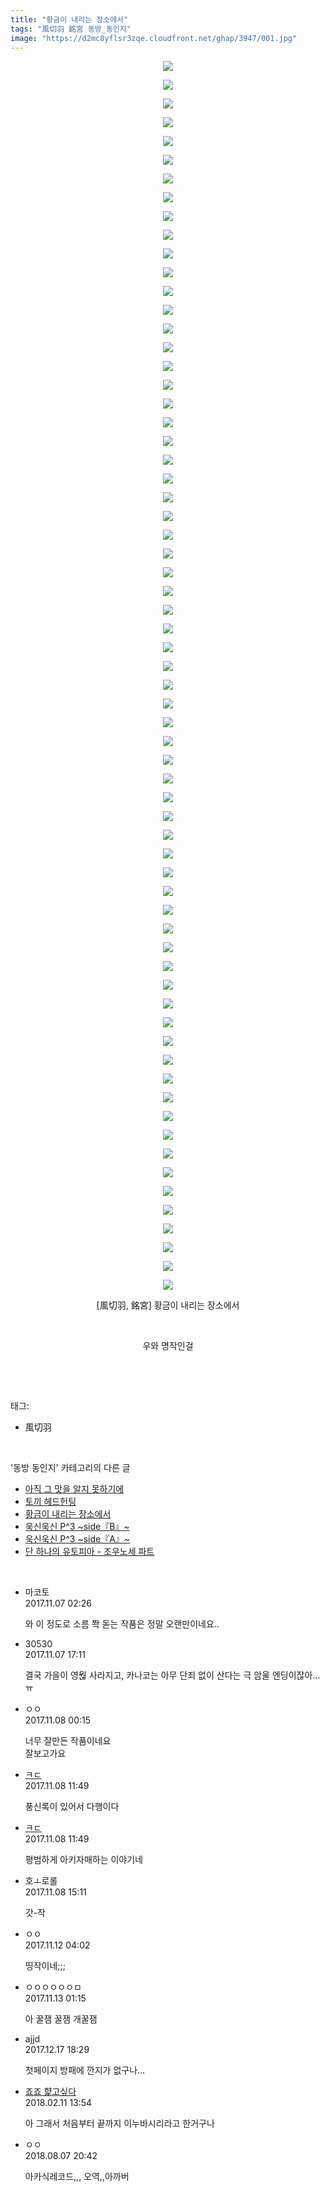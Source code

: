 ```yaml
---
title: "황금이 내리는 장소에서"
tags: "風切羽 銘宮 동방_동인지"
image: "https://d2mc8yflsr3zqe.cloudfront.net/ghap/3947/001.jpg"
---
```

<div class="article">
<p style="text-align: center; clear: none; float: none;"><img src="{{ site.imgserver2 }}/ghap/3947/001.jpg"/></p>
<p style="text-align: center; clear: none; float: none;"><img src="{{ site.imgserver2 }}/ghap/3947/002.jpg"/></p>
<p style="text-align: center; clear: none; float: none;"><img src="{{ site.imgserver2 }}/ghap/3947/003.jpg"/></p>
<p style="text-align: center; clear: none; float: none;"><img src="{{ site.imgserver2 }}/ghap/3947/004.jpg"/></p>
<p style="text-align: center; clear: none; float: none;"><img src="{{ site.imgserver2 }}/ghap/3947/005.jpg"/></p>
<p style="text-align: center; clear: none; float: none;"><img src="{{ site.imgserver2 }}/ghap/3947/006.jpg"/></p>
<p style="text-align: center; clear: none; float: none;"><img src="{{ site.imgserver2 }}/ghap/3947/007.jpg"/></p>
<p style="text-align: center; clear: none; float: none;"><img src="{{ site.imgserver2 }}/ghap/3947/008.jpg"/></p>
<p style="text-align: center; clear: none; float: none;"><img src="{{ site.imgserver2 }}/ghap/3947/009.jpg"/></p>
<p style="text-align: center; clear: none; float: none;"><img src="{{ site.imgserver2 }}/ghap/3947/010.jpg"/></p>
<p style="text-align: center; clear: none; float: none;"><img src="{{ site.imgserver2 }}/ghap/3947/011.jpg"/></p>
<p style="text-align: center; clear: none; float: none;"><img src="{{ site.imgserver2 }}/ghap/3947/012.jpg"/></p>
<p style="text-align: center; clear: none; float: none;"><img src="{{ site.imgserver2 }}/ghap/3947/013.jpg"/></p>
<p style="text-align: center; clear: none; float: none;"><img src="{{ site.imgserver2 }}/ghap/3947/014.jpg"/></p>
<p style="text-align: center; clear: none; float: none;"><img src="{{ site.imgserver2 }}/ghap/3947/015.jpg"/></p>
<p style="text-align: center; clear: none; float: none;"><img src="{{ site.imgserver2 }}/ghap/3947/016.jpg"/></p>
<p style="text-align: center; clear: none; float: none;"><img src="{{ site.imgserver2 }}/ghap/3947/017.jpg"/></p>
<p style="text-align: center; clear: none; float: none;"><img src="{{ site.imgserver2 }}/ghap/3947/018.jpg"/></p>
<p style="text-align: center; clear: none; float: none;"><img src="{{ site.imgserver2 }}/ghap/3947/019.jpg"/></p>
<p style="text-align: center; clear: none; float: none;"><img src="{{ site.imgserver2 }}/ghap/3947/020.jpg"/></p>
<p style="text-align: center; clear: none; float: none;"><img src="{{ site.imgserver2 }}/ghap/3947/021.jpg"/></p>
<p style="text-align: center; clear: none; float: none;"><img src="{{ site.imgserver2 }}/ghap/3947/022.jpg"/></p>
<p style="text-align: center; clear: none; float: none;"><img src="{{ site.imgserver2 }}/ghap/3947/023.jpg"/></p>
<p style="text-align: center; clear: none; float: none;"><img src="{{ site.imgserver2 }}/ghap/3947/024.jpg"/></p>
<p style="text-align: center; clear: none; float: none;"><img src="{{ site.imgserver2 }}/ghap/3947/025.jpg"/></p>
<p style="text-align: center; clear: none; float: none;"><img src="{{ site.imgserver2 }}/ghap/3947/026.jpg"/></p>
<p style="text-align: center; clear: none; float: none;"><img src="{{ site.imgserver2 }}/ghap/3947/027.jpg"/></p>
<p style="text-align: center; clear: none; float: none;"><img src="{{ site.imgserver2 }}/ghap/3947/028.jpg"/></p>
<p style="text-align: center; clear: none; float: none;"><img src="{{ site.imgserver2 }}/ghap/3947/029.jpg"/></p>
<p style="text-align: center; clear: none; float: none;"><img src="{{ site.imgserver2 }}/ghap/3947/030.jpg"/></p>
<p style="text-align: center; clear: none; float: none;"><img src="{{ site.imgserver2 }}/ghap/3947/031.jpg"/></p>
<p style="text-align: center; clear: none; float: none;"><img src="{{ site.imgserver2 }}/ghap/3947/032.jpg"/></p>
<p style="text-align: center; clear: none; float: none;"><img src="{{ site.imgserver2 }}/ghap/3947/033.jpg"/></p>
<p style="text-align: center; clear: none; float: none;"><img src="{{ site.imgserver2 }}/ghap/3947/034.jpg"/></p>
<p style="text-align: center; clear: none; float: none;"><img src="{{ site.imgserver2 }}/ghap/3947/035.jpg"/></p>
<p style="text-align: center; clear: none; float: none;"><img src="{{ site.imgserver2 }}/ghap/3947/036.jpg"/></p>
<p style="text-align: center; clear: none; float: none;"><img src="{{ site.imgserver2 }}/ghap/3947/037.jpg"/></p>
<p style="text-align: center; clear: none; float: none;"><img src="{{ site.imgserver2 }}/ghap/3947/038.jpg"/></p>
<p style="text-align: center; clear: none; float: none;"><img src="{{ site.imgserver2 }}/ghap/3947/039.jpg"/></p>
<p style="text-align: center; clear: none; float: none;"><img src="{{ site.imgserver2 }}/ghap/3947/040.jpg"/></p>
<p style="text-align: center; clear: none; float: none;"><img src="{{ site.imgserver2 }}/ghap/3947/041.jpg"/></p>
<p style="text-align: center; clear: none; float: none;"><img src="{{ site.imgserver2 }}/ghap/3947/042.jpg"/></p>
<p style="text-align: center; clear: none; float: none;"><img src="{{ site.imgserver2 }}/ghap/3947/043.jpg"/></p>
<p style="text-align: center; clear: none; float: none;"><img src="{{ site.imgserver2 }}/ghap/3947/044.jpg"/></p>
<p style="text-align: center; clear: none; float: none;"><img src="{{ site.imgserver2 }}/ghap/3947/045.jpg"/></p>
<p style="text-align: center; clear: none; float: none;"><img src="{{ site.imgserver2 }}/ghap/3947/046.jpg"/></p>
<p style="text-align: center; clear: none; float: none;"><img src="{{ site.imgserver2 }}/ghap/3947/047.jpg"/></p>
<p style="text-align: center; clear: none; float: none;"><img src="{{ site.imgserver2 }}/ghap/3947/048.jpg"/></p>
<p style="text-align: center; clear: none; float: none;"><img src="{{ site.imgserver2 }}/ghap/3947/049.jpg"/></p>
<p style="text-align: center; clear: none; float: none;"><img src="{{ site.imgserver2 }}/ghap/3947/050.jpg"/></p>
<p style="text-align: center; clear: none; float: none;"><img src="{{ site.imgserver2 }}/ghap/3947/051.jpg"/></p>
<p style="text-align: center; clear: none; float: none;"><img src="{{ site.imgserver2 }}/ghap/3947/052.jpg"/></p>
<p style="text-align: center; clear: none; float: none;"><img src="{{ site.imgserver2 }}/ghap/3947/053.jpg"/></p>
<p style="text-align: center; clear: none; float: none;"><img src="{{ site.imgserver2 }}/ghap/3947/054.jpg"/></p>
<p style="text-align: center; clear: none; float: none;"><img src="{{ site.imgserver2 }}/ghap/3947/055.jpg"/></p>
<p style="text-align: center; clear: none; float: none;"><img src="{{ site.imgserver2 }}/ghap/3947/056.jpg"/></p>
<p style="text-align: center; clear: none; float: none;"><img src="{{ site.imgserver2 }}/ghap/3947/057.jpg"/></p>
<p style="text-align: center; clear: none; float: none;"><img src="{{ site.imgserver2 }}/ghap/3947/058.jpg"/></p>
<p style="text-align: center; clear: none; float: none;"><img src="{{ site.imgserver2 }}/ghap/3947/059.jpg"/></p>
<p style="text-align: center; clear: none; float: none;"><img src="{{ site.imgserver2 }}/ghap/3947/060.jpg"/></p>
<p style="text-align: center; clear: none; float: none;"><img src="{{ site.imgserver2 }}/ghap/3947/061.jpg"/></p>
<p style="text-align: center; clear: none; float: none;"><img src="{{ site.imgserver2 }}/ghap/3947/062.jpg"/></p>
<p style="text-align: center; clear: none; float: none;"><img src="{{ site.imgserver2 }}/ghap/3947/063.jpg"/></p>
<p style="text-align: center; clear: none; float: none;"><img src="{{ site.imgserver2 }}/ghap/3947/064.jpg"/></p>
<p style="text-align: center; clear: none; float: none;"><img src="{{ site.imgserver2 }}/ghap/3947/065.jpg"/></p>
<p style="text-align: center; clear: none; float: none;"><img src="{{ site.imgserver2 }}/ghap/3947/066.jpg"/></p>
<p style="text-align: center; clear: none; float: none;">[風切羽, 銘宮] 황금이 내리는 장소에서</p>
<p style="text-align: center; clear: none; float: none;"><br/></p>
<p style="text-align: center; clear: none; float: none;">우와 명작인걸</p>
<p><br/></p>
</div><br/>
<div class="tagTrail">
<p>태그: </p>
<ul>
<li>風切羽</li>
</ul>
</div><br/>
<div class="another">
<p>'동방 동인지' 카테고리의 다른 글</p>
<ul>
<li><a href="/ghap_3949">아직 그 맛을 알지 못하기에</a></li>
<li><a href="/ghap_3948">토끼 헤드헌팅</a></li>
<li><a href="/ghap_3947">황금이 내리는 장소에서</a></li>
<li><a href="/ghap_3946">욱신욱신 P^3 ~side『B』~</a></li>
<li><a href="/ghap_3945">욱신욱신 P^3 ~side『A』~</a></li>
<li><a href="/ghap_3944">단 하나의 유토피아 - 조우노세 파트</a></li>
</ul>
</div><br/>
<div class="cb_module cb_fluid">
<div class="cb_wrt cb_profile">
<div class="comment">
<ul>
<li class="cb_thumb_off" id="comment15124344">
<div class="cb_comment_area">
<div class="cb_info_area">
<div class="cb_section">
<span class="cb_nick_name">마코토</span>
</div>
<div class="cb_section">
<span class="cb_date">2017.11.07 02:26 </span>
</div>
</div>
<div class="cb_dsc_comment">
<p class="cb_dsc">
											와 이 정도로 소름 쫙 돋는 작품은 정말 오랜만이네요..
										</p>
</div>
</div></li>
<li class="cb_thumb_off" id="comment15124724">
<div class="cb_comment_area">
<div class="cb_info_area">
<div class="cb_section">
<span class="cb_nick_name">30530</span>
</div>
<div class="cb_section">
<span class="cb_date">2017.11.07 17:11 </span>
</div>
</div>
<div class="cb_dsc_comment">
<p class="cb_dsc">
											결국 가을이 영웒 사라지고, 카나코는 아무 단죄 없이 산다는 극 암울 엔딩이잖아...ㅠ
										</p>
</div>
</div></li>
<li class="cb_thumb_off" id="comment15124925">
<div class="cb_comment_area">
<div class="cb_info_area">
<div class="cb_section">
<span class="cb_nick_name">ㅇㅇ</span>
</div>
<div class="cb_section">
<span class="cb_date">2017.11.08 00:15 </span>
</div>
</div>
<div class="cb_dsc_comment">
<p class="cb_dsc">
											너무 잘만든 작품이네요<br/>
잘보고가요
										</p>
</div>
</div></li>
<li class="cb_thumb_off" id="comment15125197">
<div class="cb_comment_area">
<div class="cb_info_area">
<div class="cb_section">
<span class="cb_nick_name"> <a href="http://f" onclick="return openLinkInNewWindow(this)">ㅋㄷ</a></span>
</div>
<div class="cb_section">
<span class="cb_date">2017.11.08 11:49 </span>
</div>
</div>
<div class="cb_dsc_comment">
<p class="cb_dsc">
											풍신록이 있어서 다행이다
										</p>
</div>
</div></li>
<li class="cb_thumb_off" id="comment15125198">
<div class="cb_comment_area">
<div class="cb_info_area">
<div class="cb_section">
<span class="cb_nick_name"> <a href="http://f" onclick="return openLinkInNewWindow(this)">ㅋㄷ</a></span>
</div>
<div class="cb_section">
<span class="cb_date">2017.11.08 11:49 </span>
</div>
</div>
<div class="cb_dsc_comment">
<p class="cb_dsc">
											평범하게 아키자매하는 이야기네
										</p>
</div>
</div></li>
<li class="cb_thumb_off" id="comment15125272">
<div class="cb_comment_area">
<div class="cb_info_area">
<div class="cb_section">
<span class="cb_nick_name">호ㅗ로롤</span>
</div>
<div class="cb_section">
<span class="cb_date">2017.11.08 15:11 </span>
</div>
</div>
<div class="cb_dsc_comment">
<p class="cb_dsc">
											갓-작
										</p>
</div>
</div></li>
<li class="cb_thumb_off" id="comment15127550">
<div class="cb_comment_area">
<div class="cb_info_area">
<div class="cb_section">
<span class="cb_nick_name">ㅇㅇ</span>
</div>
<div class="cb_section">
<span class="cb_date">2017.11.12 04:02 </span>
</div>
</div>
<div class="cb_dsc_comment">
<p class="cb_dsc">
											띵작이네;;;
										</p>
</div>
</div></li>
<li class="cb_thumb_off" id="comment15128142">
<div class="cb_comment_area">
<div class="cb_info_area">
<div class="cb_section">
<span class="cb_nick_name">ㅇㅇㅇㅇㅇㅇㅁ</span>
</div>
<div class="cb_section">
<span class="cb_date">2017.11.13 01:15 </span>
</div>
</div>
<div class="cb_dsc_comment">
<p class="cb_dsc">
											아 꿀잼 꿀잼 개꿀잼
										</p>
</div>
</div></li>
<li class="cb_thumb_off" id="comment15154055">
<div class="cb_comment_area">
<div class="cb_info_area">
<div class="cb_section">
<span class="cb_nick_name">ajjd</span>
</div>
<div class="cb_section">
<span class="cb_date">2017.12.17 18:29 </span>
</div>
</div>
<div class="cb_dsc_comment">
<p class="cb_dsc">
											첫페이지 방패에 깐지가 없구나...
										</p>
</div>
</div></li>
<li class="cb_thumb_off" id="comment15197339">
<div class="cb_comment_area">
<div class="cb_info_area">
<div class="cb_section">
<span class="cb_nick_name"> <a href="http://aaa" onclick="return openLinkInNewWindow(this)">죠죠 햝고싶다</a></span>
</div>
<div class="cb_section">
<span class="cb_date">2018.02.11 13:54 </span>
</div>
</div>
<div class="cb_dsc_comment">
<p class="cb_dsc">
											아 그래서 처음부터 끝까지 이누바시리라고 한거구나
										</p>
</div>
</div></li>
<li class="cb_thumb_off" id="comment15302792">
<div class="cb_comment_area">
<div class="cb_info_area">
<div class="cb_section">
<span class="cb_nick_name">ㅇㅇ</span>
</div>
<div class="cb_section">
<span class="cb_date">2018.08.07 20:42 </span>
</div>
</div>
<div class="cb_dsc_comment">
<p class="cb_dsc">
											아카식레코드,,, 오역,,아까버
										</p>
</div>
</div></li>
</ul>
</div>
</div><!-- commentList close -->
</div><br/>

